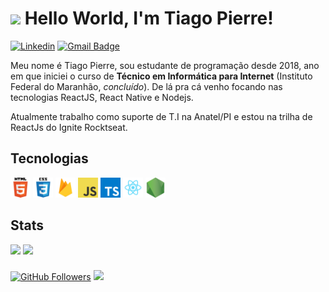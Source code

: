 <h1>
  <img height="32em" src="https://raw.githubusercontent.com/tiagopierre/portfolio/6938a688bf6f7a8095128f2898b8645e1664557c/assets/logo.svg"/>
  Hello World, I'm Tiago Pierre! 
</h1>

[![Linkedin](https://img.shields.io/badge/-Tiago%20Pierre-6633cc?style=flat&labelColor=6633cc&logo=Linkedin&Color=white)](https://www.linkedin.com/in/devpierre/)
[![Gmail Badge](https://img.shields.io/badge/-suporte.devbuild@gmail.com-6633cc?style=flat&logo=Gmail&logoColor=white&link=mailto:suporte.devbuild@gmail.com)](mailto:suporte.devbuild@gmail.com)

Meu nome é Tiago Pierre, sou estudante de programação desde 2018, ano em que iniciei o curso de **Técnico em Informática para Internet** (Instituto Federal do Maranhão, _concluído_). De lá pra cá venho focando nas tecnologias ReactJS, React Native e Nodejs. 

Atualmente trabalho como suporte de T.I na Anatel/PI e estou na trilha de ReactJs do Ignite Rocktseat.


<h2>Tecnologias</h2>  

<code><img height="32em" src="https://raw.githubusercontent.com/github/explore/80688e429a7d4ef2fca1e82350fe8e3517d3494d/topics/html/html.png"></code>
<code><img height="32em" src="https://raw.githubusercontent.com/github/explore/80688e429a7d4ef2fca1e82350fe8e3517d3494d/topics/css/css.png"></code>
<code><img height="32em" src="https://raw.githubusercontent.com/github/explore/80688e429a7d4ef2fca1e82350fe8e3517d3494d/topics/firebase/firebase.png"></code>
<code><img height="32em" src="https://raw.githubusercontent.com/github/explore/80688e429a7d4ef2fca1e82350fe8e3517d3494d/topics/javascript/javascript.png"></code>
<code><img height="32em" src="https://raw.githubusercontent.com/github/explore/80688e429a7d4ef2fca1e82350fe8e3517d3494d/topics/typescript/typescript.png"></code>
<code><img height="32em" src="https://raw.githubusercontent.com/github/explore/80688e429a7d4ef2fca1e82350fe8e3517d3494d/topics/react/react.png"></code>
<code><img height="32em" src="https://raw.githubusercontent.com/github/explore/80688e429a7d4ef2fca1e82350fe8e3517d3494d/topics/nodejs/nodejs.png"></code>


<h2>Stats</h2>  

<div>
  <img height="180em" src="https://github-readme-stats.vercel.app/api?username=tiagopierre&show_icons=true&theme=dark&include_all_commits=true&count_private=true"/>
  <img height="180em" src="https://github-readme-stats.vercel.app/api/top-langs/?username=tiagopierre&layout=compact&langs_count=7&theme=dark"/>
</div>

###


[![GitHub Followers](https://img.shields.io/github/followers/tiagopierre?style=flat&labelColor=0D0D0D&logo=Github&Color=white)](https://github.com/tiagopierre)
![](https://komarev.com/ghpvc/?username=your-github-tiagopierre&color=ff69b4&style=flat&label=visitors)






